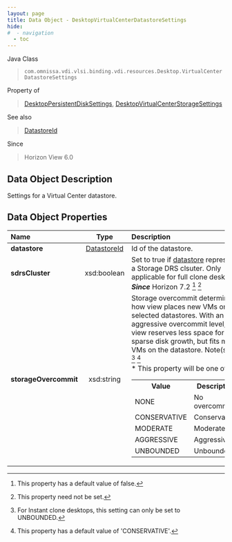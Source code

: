 ```yaml
---
layout: page
title: Data Object - DesktopVirtualCenterDatastoreSettings
hide:
#  - navigation
  - toc
---
```






Java Class
> `com.omnissa.vdi.vlsi.binding.vdi.resources.Desktop.VirtualCenterDatastoreSettings`

Property of
> [DesktopPersistentDiskSettings](vdi.resources.Desktop.PersistentDiskSettings.md#field_detail), [DesktopVirtualCenterStorageSettings](vdi.resources.Desktop.VirtualCenterStorageSettings.md#field_detail)

See also
> [DatastoreId](vdi.entity.DatastoreId.md)

Since
> Horizon View 6.0


## Data Object Description

Settings for a Virtual Center datastore.

## Data Object Properties

 Name | Type | Description
:---|:---:|:---
**datastore**| [DatastoreId](vdi.entity.DatastoreId.md)|  Id of the datastore.
**sdrsCluster**|  xsd:boolean|  Set to true if [datastore](vdi.resources.Desktop.VirtualCenterDatastoreSettings.md#datastore) represents a Storage DRS clsuter. Only applicable for full clone desktops.  **_Since_** Horizon 7.2 [^5] [^1]
**storageOvercommit**|  xsd:string|  Storage overcommit determines how view places new VMs on the selected datastores. With an aggressive overcommit level, view reserves less space for sparse disk growth, but fits more VMs on the datastore. Note(s) :- [^95] [^96] <br>* This property will be one of:<br><table><tr><th>Value</th><th>Description</th></tr><tr><td>NONE</td><td>No overcommit.</td></tr><tr><td>CONSERVATIVE</td><td>Conservative.</td></tr><tr><td>MODERATE</td><td>Moderate.</td></tr><tr><td>AGGRESSIVE</td><td>Aggressive.</td></tr><tr><td>UNBOUNDED</td><td>Unbounded.</td></tr></table>




 


[^1]: This property need not be set.
[^5]: This property has a default value of false.
[^95]: For Instant clone desktops, this setting can only be set to UNBOUNDED.
[^96]: This property has a default value of 'CONSERVATIVE'.